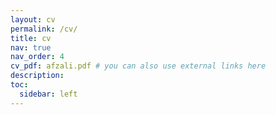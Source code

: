 ```yaml
---
layout: cv
permalink: /cv/
title: cv
nav: true
nav_order: 4
cv_pdf: afzali.pdf # you can also use external links here
description: 
toc:
  sidebar: left
---
```

